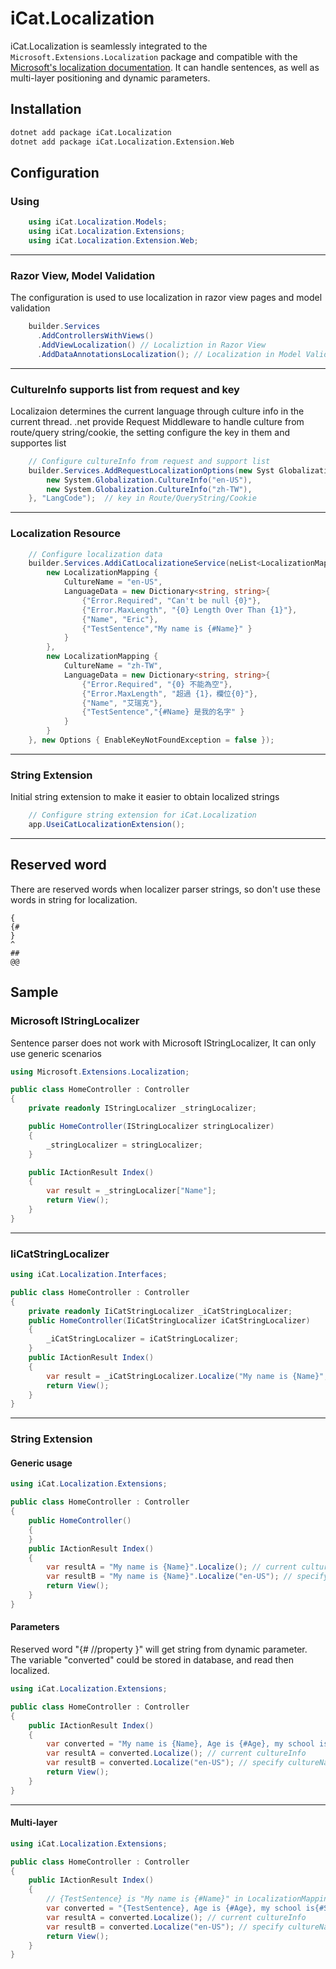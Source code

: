# iCat.Localization

iCat.Localization is seamlessly integrated to the `Microsoft.Extensions.Localization` package and compatible with the [Microsoft's localization documentation](https://docs.microsoft.com/en-us/aspnet/core/fundamentals/localization). It can handle sentences, as well as multi-layer positioning and dynamic parameters.

## Installation
```bash
dotnet add package iCat.Localization
dotnet add package iCat.Localization.Extension.Web
```

## Configuration

### Using
````C#
    using iCat.Localization.Models;
    using iCat.Localization.Extensions;
    using iCat.Localization.Extension.Web;
````
---
### Razor View, Model Validation

The configuration is used to use localization in razor view pages and model validation

````C#
    builder.Services
      .AddControllersWithViews()
      .AddViewLocalization() // Localiztion in Razor View
      .AddDataAnnotationsLocalization(); // Localization in Model Validation
````
---
### CultureInfo supports list from request and key

Localizaion determines the current language through culture info in the current thread.
.net provide Request Middleware to handle culture from route/query string/cookie, the setting configure the key in them and supportes list

````C#
    // Configure cultureInfo from request and support list
    builder.Services.AddRequestLocalizationOptions(new Syst Globalization.  CultureInfo[] {
        new System.Globalization.CultureInfo("en-US"),
        new System.Globalization.CultureInfo("zh-TW"),
    }, "LangCode");  // key in Route/QueryString/Cookie
````
---
### Localization Resource

````C#
    // Configure localization data
    builder.Services.AddiCatLocalizationeService(neList<LocalizationMapping> {
        new LocalizationMapping {
            CultureName = "en-US",
            LanguageData = new Dictionary<string, string>{
                {"Error.Required", "Can't be null {0}"},
                {"Error.MaxLength", "{0} Length Over Than {1}"},
                {"Name", "Eric"},
                {"TestSentence","My name is {#Name}" }
            }
        },
        new LocalizationMapping {
            CultureName = "zh-TW",
            LanguageData = new Dictionary<string, string>{
                {"Error.Required", "{0} 不能為空"},
                {"Error.MaxLength", "超過 {1}，欄位{0}"},
                {"Name", "艾瑞克"},
                {"TestSentence","{#Name} 是我的名字" }
            }
        }
    }, new Options { EnableKeyNotFoundException = false });
````
---
### String Extension

 Initial string extension to make it easier to obtain localized strings

````C#
    // Configure string extension for iCat.Localization
    app.UseiCatLocalizationExtension();
````
---

## Reserved word
There are reserved words when localizer parser strings, so don't use these words in string for localization.

````
{
{#
}
^
##
@@
````

## Sample

### Microsoft IStringLocalizer

Sentence parser does not work with Microsoft IStringLocalizer, It can only use generic scenarios

````C#
using Microsoft.Extensions.Localization;

public class HomeController : Controller
{
    private readonly IStringLocalizer _stringLocalizer;

    public HomeController(IStringLocalizer stringLocalizer)
    {
        _stringLocalizer = stringLocalizer;
    }

    public IActionResult Index()
    {
        var result = _stringLocalizer["Name"];
        return View();
    }
}

````
---
### IiCatStringLocalizer

````C#
using iCat.Localization.Interfaces;

public class HomeController : Controller
{
    private readonly IiCatStringLocalizer _iCatStringLocalizer;
    public HomeController(IiCatStringLocalizer iCatStringLocalizer)
    {
        _iCatStringLocalizer = iCatStringLocalizer;
    }
    public IActionResult Index()
    {
        var result = _iCatStringLocalizer.Localize("My name is {Name}", "en-US");
        return View();
    }
}
````
---
### String Extension

#### Generic usage

````C#
using iCat.Localization.Extensions;

public class HomeController : Controller
{
    public HomeController()
    {
    }
    public IActionResult Index()
    {
        var resultA = "My name is {Name}".Localize(); // current cultureInfo
        var resultB = "My name is {Name}".Localize("en-US"); // specify cultureName
        return View();
    }
}
````

#### Parameters

Reserved word "{# //property }" will get string from dynamic parameter.
The variable "converted" could be stored in database, and read then localized.

````C#
using iCat.Localization.Extensions;

public class HomeController : Controller
{
    public IActionResult Index()
    {
        var converted = "My name is {Name}, Age is {#Age}, my school is {#School}".AddParams(new { School = "School", Age = "99" });
        var resultA = converted.Localize(); // current cultureInfo
        var resultB = converted.Localize("en-US"); // specify cultureName
        return View();
    }
}
````
---

#### Multi-layer

````C#
using iCat.Localization.Extensions;

public class HomeController : Controller
{
    public IActionResult Index()
    {
        // {TestSentence} is "My name is {#Name}" in LocalizationMappingdata;
        var converted = "{TestSentence}, Age is {#Age}, my school is{#School}".AddParams(new { Name = "Test", School = "School", Age ="99" });
        var resultA = converted.Localize(); // current cultureInfo
        var resultB = converted.Localize("en-US"); // specify cultureName
        return View();
    }
}
````